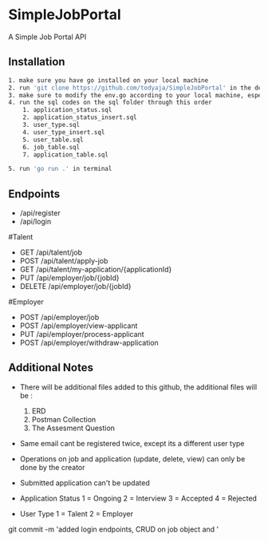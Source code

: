 # SimpleJobPortal

A Simple Job Portal API

## Installation

```bash
1. make sure you have go installed on your local machine
2. run 'git clone https://github.com/todyaja/SimpleJobPortal' in the desired folder
3. make sure to modify the env.go according to your local machine, especially the database port, host, username, password, and database name
4. run the sql codes on the sql folder through this order
    1. application_status.sql
    2. application_status_insert.sql
    3. user_type.sql
    4. user_type_insert.sql
    5. user_table.sql
    6. job_table.sql
    7. application_table.sql

5. run 'go run .' in terminal
```

## Endpoints

- /api/register
- /api/login

#Talent

- GET /api/talent/job
- POST /api/talent/apply-job
- GET /api/talent/my-application/{applicationId}
- PUT /api/employer/job/{jobId}
- DELETE /api/employer/job/{jobId}

#Employer

- POST /api/employer/job
- POST /api/employer/view-applicant
- PUT /api/employer/process-applicant
- POST /api/employer/withdraw-application

## Additional Notes

- There will be additional files added to this github, the additional files will be :
  1. ERD
  2. Postman Collection
  3. The Assesment Question
- Same email cant be registered twice, except its a different user type
- Operations on job and application (update, delete, view) can only be done by the creator
- Submitted application can't be updated

- Application Status
  1 = Ongoing
  2 = Interview
  3 = Accepted
  4 = Rejected

- User Type
  1 = Talent
  2 = Employer

git commit -m 'added login endpoints, CRUD on job object and '
